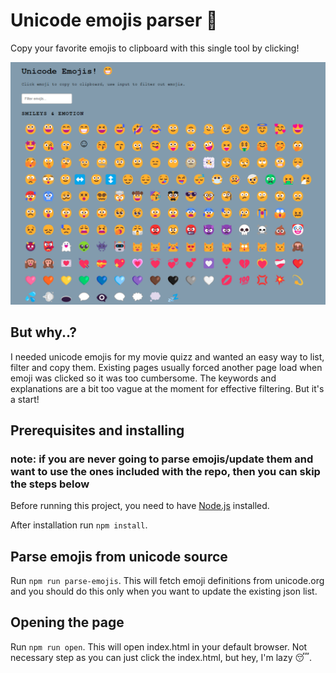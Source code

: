 # Unicode emojis parser 🤩

Copy your favorite emojis to clipboard with this single tool by clicking!

![Thumbnail](preview.png)

## But why..?

I needed unicode emojis for my movie quizz and wanted an easy way to list, filter and copy them. Existing pages usually forced another page load when emoji was clicked so it was too cumbersome. The keywords and explanations are a bit too vague at the moment for effective filtering. But it's a start!

## Prerequisites and installing

### note: if you are never going to parse emojis/update them and want to use the ones included with the repo, then you can skip the steps below

Before running this project, you need to have [Node.js](https://nodejs.org/en/download/) installed.

After installation run `npm install`.

## Parse emojis from unicode source

Run `npm run parse-emojis`. This will fetch emoji definitions from unicode.org and you should do this only when you want to update the existing json list.

## Opening the page

Run `npm run open`. This will open index.html in your default browser. Not necessary step as you can just click the index.html, but hey, I'm lazy 😴.
